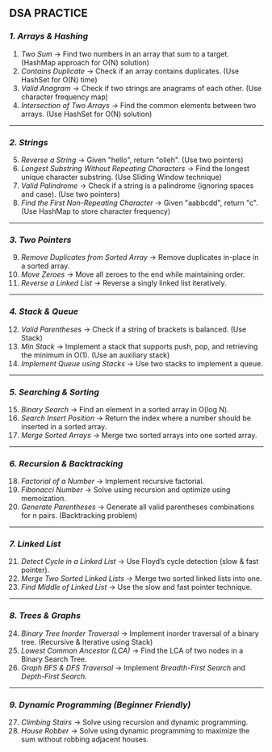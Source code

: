 ##  DSA PRACTICE 

### *1. Arrays & Hashing*  
1. *Two Sum* → Find two numbers in an array that sum to a target. (HashMap approach for O(N) solution)  
2. *Contains Duplicate* → Check if an array contains duplicates. (Use HashSet for O(N) time)  
3. *Valid Anagram* → Check if two strings are anagrams of each other. (Use character frequency map)  
4. *Intersection of Two Arrays* → Find the common elements between two arrays. (Use HashSet for O(N) solution)  

---

### *2. Strings*  
5. *Reverse a String* → Given "hello", return "olleh". (Use two pointers)  
6. *Longest Substring Without Repeating Characters* → Find the longest unique character substring. (Use Sliding Window technique)  
7. *Valid Palindrome* → Check if a string is a palindrome (ignoring spaces and case). (Use two pointers)  
8. *Find the First Non-Repeating Character* → Given "aabbcdd", return "c". (Use HashMap to store character frequency)  

---

### *3. Two Pointers*  
9. *Remove Duplicates from Sorted Array* → Remove duplicates in-place in a sorted array.  
10. *Move Zeroes* → Move all zeroes to the end while maintaining order.  
11. *Reverse a Linked List* → Reverse a singly linked list iteratively.  

---

### *4. Stack & Queue*  
12. *Valid Parentheses* → Check if a string of brackets is balanced. (Use Stack)  
13. *Min Stack* → Implement a stack that supports push, pop, and retrieving the minimum in O(1). (Use an auxiliary stack)  
14. *Implement Queue using Stacks* → Use two stacks to implement a queue.  

---

### *5. Searching & Sorting*  
15. *Binary Search* → Find an element in a sorted array in O(log N).  
16. *Search Insert Position* → Return the index where a number should be inserted in a sorted array.  
17. *Merge Sorted Arrays* → Merge two sorted arrays into one sorted array.  

---

### *6. Recursion & Backtracking*  
18. *Factorial of a Number* → Implement recursive factorial.  
19. *Fibonacci Number* → Solve using recursion and optimize using memoization.  
20. *Generate Parentheses* → Generate all valid parentheses combinations for n pairs. (Backtracking problem)  

---

### *7. Linked List*  
21. *Detect Cycle in a Linked List* → Use Floyd’s cycle detection (slow & fast pointer).  
22. *Merge Two Sorted Linked Lists* → Merge two sorted linked lists into one.  
23. *Find Middle of Linked List* → Use the slow and fast pointer technique.  

---

### *8. Trees & Graphs*  
24. *Binary Tree Inorder Traversal* → Implement inorder traversal of a binary tree. (Recursive & Iterative using Stack)  
25. *Lowest Common Ancestor (LCA)* → Find the LCA of two nodes in a Binary Search Tree.  
26. *Graph BFS & DFS Traversal* → Implement *Breadth-First Search* and *Depth-First Search*.  

---

### *9. Dynamic Programming (Beginner Friendly)*  
27. *Climbing Stairs* → Solve using recursion and dynamic programming.  
28. *House Robber* → Solve using dynamic programming to maximize the sum without robbing adjacent houses.  

